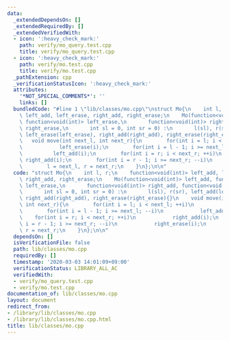```yaml
---
data:
  _extendedDependsOn: []
  _extendedRequiredBy: []
  _extendedVerifiedWith:
  - icon: ':heavy_check_mark:'
    path: verify/mo_query.test.cpp
    title: verify/mo_query.test.cpp
  - icon: ':heavy_check_mark:'
    path: verify/mo.test.cpp
    title: verify/mo.test.cpp
  _pathExtension: cpp
  _verificationStatusIcon: ':heavy_check_mark:'
  attributes:
    '*NOT_SPECIAL_COMMENTS*': ''
    links: []
  bundledCode: "#line 1 \"lib/classes/mo.cpp\"\nstruct Mo{\n    int l, r;\n    function<void(int)>\
    \ left_add, left_erase, right_add, right_erase;\n    Mo(function<void(int)> left_add,\
    \ function<void(int)> left_erase,\n       function<void(int)> right_add, function<void(int)>\
    \ right_erase,\n       int sl = 0, int sr = 0) :\n       l(sl), r(sr), left_add(left_add),\
    \ left_erase(left_erase), right_add(right_add), right_erase(right_erase){}\n \
    \   void move(int next_l, int next_r){\n        for(int i = l; i < next_l; ++i)\n\
    \            left_erase(i);\n        for(int i = l - 1; i >= next_l; --i)\n  \
    \          left_add(i);\n        for(int i = r; i < next_r; ++i)\n           \
    \ right_add(i);\n        for(int i = r - 1; i >= next_r; --i)\n            right_erase(i);\n\
    \        l = next_l, r = next_r;\n    }\n};\n\n"
  code: "struct Mo{\n    int l, r;\n    function<void(int)> left_add, left_erase,\
    \ right_add, right_erase;\n    Mo(function<void(int)> left_add, function<void(int)>\
    \ left_erase,\n       function<void(int)> right_add, function<void(int)> right_erase,\n\
    \       int sl = 0, int sr = 0) :\n       l(sl), r(sr), left_add(left_add), left_erase(left_erase),\
    \ right_add(right_add), right_erase(right_erase){}\n    void move(int next_l,\
    \ int next_r){\n        for(int i = l; i < next_l; ++i)\n            left_erase(i);\n\
    \        for(int i = l - 1; i >= next_l; --i)\n            left_add(i);\n    \
    \    for(int i = r; i < next_r; ++i)\n            right_add(i);\n        for(int\
    \ i = r - 1; i >= next_r; --i)\n            right_erase(i);\n        l = next_l,\
    \ r = next_r;\n    }\n};\n\n"
  dependsOn: []
  isVerificationFile: false
  path: lib/classes/mo.cpp
  requiredBy: []
  timestamp: '2020-03-03 14:01:09+09:00'
  verificationStatus: LIBRARY_ALL_AC
  verifiedWith:
  - verify/mo_query.test.cpp
  - verify/mo.test.cpp
documentation_of: lib/classes/mo.cpp
layout: document
redirect_from:
- /library/lib/classes/mo.cpp
- /library/lib/classes/mo.cpp.html
title: lib/classes/mo.cpp
---
```

